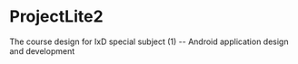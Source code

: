 # ProjectLite2
The course design for IxD special subject (1) -- Android application design and development